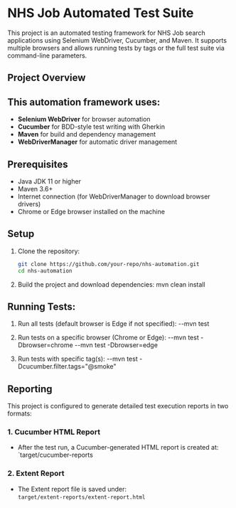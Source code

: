 # NHS Job  Automated Test Suite
This project is an automated testing framework for NHS Job search applications using Selenium WebDriver, Cucumber, and Maven.
It supports multiple browsers and allows running tests by tags or the full test suite via command-line parameters.

## Project Overview
This automation framework uses:
- 
- **Selenium WebDriver** for browser automation
- **Cucumber** for BDD-style test writing with Gherkin
- **Maven** for build and dependency management
- **WebDriverManager** for automatic driver management

## Prerequisites
- Java JDK 11 or higher
- Maven 3.6+
- Internet connection (for WebDriverManager to download browser drivers)
- Chrome or Edge browser installed on the machine


## Setup

1. Clone the repository:
   ```bash
   git clone https://github.com/your-repo/nhs-automation.git
   cd nhs-automation
   
2. Build the project and download dependencies:
   mvn clean install

## Running Tests:
1. Run all tests (default browser is Edge if not specified):
 --mvn test

2. Run tests on a specific browser (Chrome or Edge):
 --mvn test -Dbrowser=chrome
 --mvn test -Dbrowser=edge

3. Run tests with specific tag(s):
--mvn test -Dcucumber.filter.tags="@smoke"

## Reporting

This project is configured to generate detailed test execution reports in two formats:

### 1. Cucumber HTML Report
- After the test run, a Cucumber-generated HTML report is created at:  
  `target/cucumber-reports 

### 2. Extent Report
- The Extent report file is saved under:  
  `target/extent-reports/extent-report.html`





